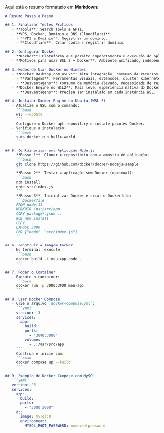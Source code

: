 Aqui está o resumo formatado em **Markdown**:

```markdown
# Resumo Passo a Passo

## 1. Finalizar Testes Práticos
   - **Tools**: Search Tools e GPTs.
   - **VPS, Docker, Domínio e DNS (Cloudflare)**:
     - **VPS e Domínio**: Registrar um domínio.
     - **Cloudflare**: Criar conta e registrar domínio.

## 2. Configurar Docker
   - **Docker**: Plataforma que permite empacotamento e execução de aplicações em containers.
   - **Motivos para usar WSL 2 + Docker**: Ambiente unificado, independente e eficiente no Windows.

## 3. Modos de Usar Docker no Windows
   - **Docker Desktop com WSL2**: Alta integração, consumo de recursos mais baixo.
     - **Vantagens**: Ferramentas visuais, extensões, cluster Kubernetes.
     - **Desvantagens**: Consumo de memória elevado, necessidade de reinicializações.
   - **Docker Engine no WSL2**: Mais leve, experiência nativa do Docker.
     - **Desvantagens**: Precisa ser instalado em cada instância WSL.

## 4. Instalar Docker Engine no Ubuntu (WSL 2)
   - Atualize o WSL com o comando:
     ```bash
     wsl --update
     ```
   - Configure o Docker apt repository e instale pacotes Docker.
   - Verifique a instalação:
     ```bash
     sudo docker run hello-world
     ```

## 5. Containerizar uma Aplicação Node.js
   - **Passo 1**: Clonar o repositório com a amostra de aplicação:
     ```bash
     git clone https://github.com/docker/docker-nodejs-sample
     ```
   - **Passo 2**: Testar a aplicação sem Docker (opcional):
     ```bash
     npm install
     node src/index.js
     ```
   - **Passo 3**: Inicializar Docker e criar o Dockerfile:
     ```Dockerfile
     FROM node:14
     WORKDIR /usr/src/app
     COPY package*.json ./
     RUN npm install
     COPY . .
     EXPOSE 3000
     CMD ["node", "src/index.js"]
     ```

## 6. Construir a Imagem Docker
   - No terminal, execute:
     ```bash
     docker build -t meu-app-node .
     ```

## 7. Rodar o Container
   - Execute o container:
     ```bash
     docker run -p 3000:3000 meu-app
     ```

## 8. Usar Docker Compose
   - Crie o arquivo `docker-compose.yml`:
     ```yaml
     version: '3'
     services:
       app:
         build: .
         ports:
           - "3000:3000"
         volumes:
           - .:/usr/src/app
     ```
   - Construa e inicie com:
     ```bash
     docker compose up --build
     ```

## 9. Exemplo de Docker Compose com MySQL
   ```yaml
   version: '3'
   services:
     app:
       build: .
       ports:
         - "3000:3000"
     db:
       image: mysql:8
       environment:
         MYSQL_ROOT_PASSWORD: mysecretpassword
   ```
```
